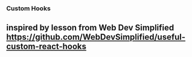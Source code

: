 ### Custom Hooks

## inspired by lesson from Web Dev Simplified <https://github.com/WebDevSimplified/useful-custom-react-hooks>
